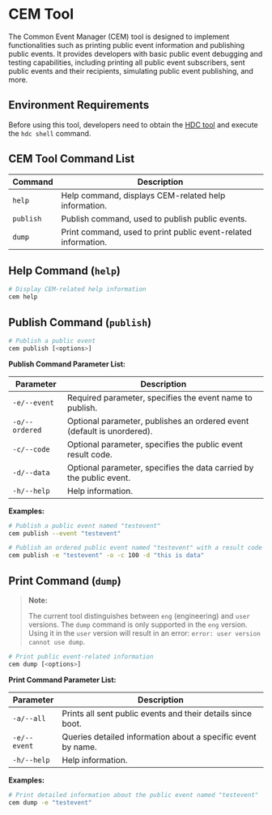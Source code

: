 # CEM Tool  

The Common Event Manager (CEM) tool is designed to implement functionalities such as printing public event information and publishing public events. It provides developers with basic public event debugging and testing capabilities, including printing all public event subscribers, sent public events and their recipients, simulating public event publishing, and more.  

## Environment Requirements  

Before using this tool, developers need to obtain the [HDC tool](https://docs.openharmony.cn/pages/v5.1/zh-cn/device-dev/subsystems/subsys-toolchain-hdc-guide.md) and execute the `hdc shell` command.  

## CEM Tool Command List  

| Command | Description |  
| ------- | ----------- |  
| `help`  | Help command, displays CEM-related help information. |  
| `publish` | Publish command, used to publish public events. |  
| `dump`  | Print command, used to print public event-related information. |  

## Help Command (`help`)  

```bash  
# Display CEM-related help information  
cem help  
```  

## Publish Command (`publish`)  

```bash  
# Publish a public event  
cem publish [<options>]  
```  

**Publish Command Parameter List:**  

| Parameter | Description |  
| --------- | ----------- |  
| `-e/--event` | Required parameter, specifies the event name to publish. |  
| `-o/--ordered` | Optional parameter, publishes an ordered event (default is unordered). |  
| `-c/--code` | Optional parameter, specifies the public event result code. |  
| `-d/--data` | Optional parameter, specifies the data carried by the public event. |  
| `-h/--help` | Help information. |  

**Examples:**  

```bash  
# Publish a public event named "testevent"  
cem publish --event "testevent"  
```  

```bash  
# Publish an ordered public event named "testevent" with a result code of 100 and data "this is data"  
cem publish -e "testevent" -o -c 100 -d "this is data"  
```  

## Print Command (`dump`)  

> **Note:**  
>  
> The current tool distinguishes between `eng` (engineering) and `user` versions. The `dump` command is only supported in the `eng` version. Using it in the `user` version will result in an error: `error: user version cannot use dump`.  

```bash  
# Print public event-related information  
cem dump [<options>]  
```  

**Print Command Parameter List:**  

| Parameter | Description |  
| --------- | ----------- |  
| `-a/--all` | Prints all sent public events and their details since boot. |  
| `-e/--event` | Queries detailed information about a specific event by name. |  
| `-h/--help` | Help information. |  

**Examples:**  

```bash  
# Print detailed information about the public event named "testevent"  
cem dump -e "testevent"  
```